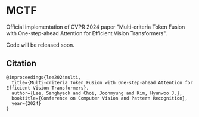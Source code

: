 # MCTF


Official implementation of CVPR 2024 paper "Multi-criteria Token Fusion with One-step-ahead Attention for Efficient Vision Transformers".

Code will be released soon.


## Citation
```
@inproceedings{lee2024multi,
  title={Multi-criteria Token Fusion with One-step-ahead Attention for Efficient Vision Transformers},
  author={Lee, Sanghyeok and Choi, Joonmyung and Kim, Hyunwoo J.},
  booktitle={Conference on Computer Vision and Pattern Recognition},
  year={2024}
}
```
